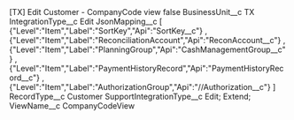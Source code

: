 <?xml version="1.0" encoding="UTF-8"?>
<CustomMetadata xmlns="http://soap.sforce.com/2006/04/metadata" xmlns:xsi="http://www.w3.org/2001/XMLSchema-instance" xmlns:xsd="http://www.w3.org/2001/XMLSchema">
    <label>[TX] Edit Customer - CompanyCode view</label>
    <protected>false</protected>
    <values>
        <field>BusinessUnit__c</field>
        <value xsi:type="xsd:string">TX</value>
    </values>
    <values>
        <field>IntegrationType__c</field>
        <value xsi:type="xsd:string">Edit</value>
    </values>
    <values>
        <field>JsonMapping__c</field>
        <value xsi:type="xsd:string">[	{&quot;Level&quot;:&quot;Item&quot;,&quot;Label&quot;:&quot;SortKey&quot;,&quot;Api&quot;:&quot;SortKey__c&quot;}	,
	{&quot;Level&quot;:&quot;Item&quot;,&quot;Label&quot;:&quot;ReconciliationAccount&quot;,&quot;Api&quot;:&quot;ReconAccount__c&quot;}	,
	{&quot;Level&quot;:&quot;Item&quot;,&quot;Label&quot;:&quot;PlanningGroup&quot;,&quot;Api&quot;:&quot;CashManagementGroup__c&quot;}	,
	{&quot;Level&quot;:&quot;Item&quot;,&quot;Label&quot;:&quot;PaymentHistoryRecord&quot;,&quot;Api&quot;:&quot;PaymentHistoryRecord__c&quot;}	,
	{&quot;Level&quot;:&quot;Item&quot;,&quot;Label&quot;:&quot;AuthorizationGroup&quot;,&quot;Api&quot;:&quot;//Authorization__c&quot;}	]</value>
    </values>
    <values>
        <field>RecordType__c</field>
        <value xsi:type="xsd:string">Customer</value>
    </values>
    <values>
        <field>SupportIntegrationType__c</field>
        <value xsi:type="xsd:string">Edit; Extend;</value>
    </values>
    <values>
        <field>ViewName__c</field>
        <value xsi:type="xsd:string">CompanyCodeView</value>
    </values>
</CustomMetadata>

